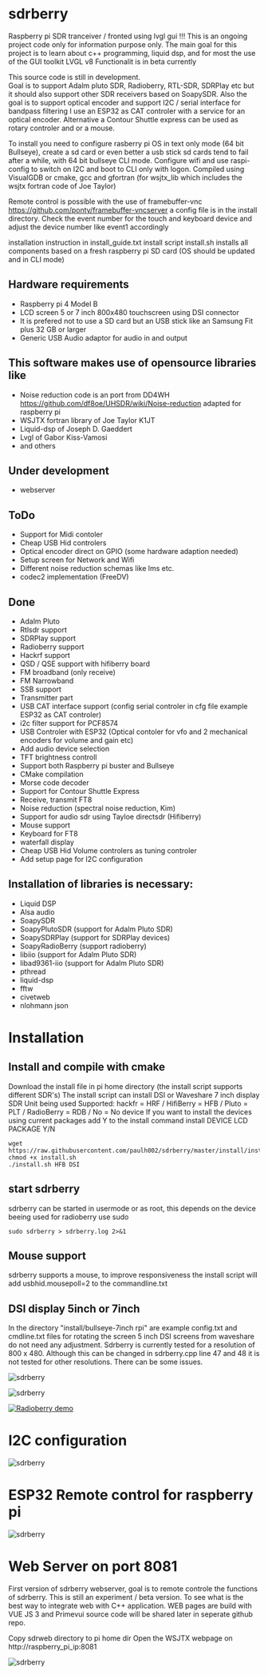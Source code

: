 # sdrberry
Raspberry pi SDR tranceiver / fronted using lvgl gui 
!!! This is an ongoing project code only for information purpose only. 
The main goal for this project is to learn about c++ programming, liquid dsp, and for most the use of the GUI toolkit LVGL v8
Functionalit is in beta currently

This source code is still in development.  
Goal is to support Adalm pluto SDR, Radioberry, RTL-SDR, SDRPlay etc but it should also support other SDR receivers based on SoapySDR.
Also the goal is to support optical encoder and support I2C / serial interface for bandpass filtering
I use an ESP32 as CAT controler with a service for an optical encoder.
Alternative a Contour Shuttle express can be used as rotary controler and or a mouse. 

To install you need to configure rasberry pi OS in text only mode (64 bit Bullseye), create a sd card or even better a usb stick sd cards tend to fail after a while,
with 64 bit bullseye CLI mode. Configure wifi and use raspi-config to switch on I2C and boot to CLI only with logon. 
Compiled using VisualGDB or cmake, gcc and gfortran (for wsjtx_lib which includes the wsjtx fortran code of Joe Taylor)

Remote control is possible with the use of framebuffer-vnc https://github.com/ponty/framebuffer-vncserver a config file is in the install directory.
Check the event number for the touch and keyboard device and adjust the device number like event1 accordingly

installation instruction in install_guide.txt
install script install.sh installs all components based on a fresh raspberry pi SD card (OS should be updated and in CLI mode)

## Hardware requirements
- Raspberry pi 4 Model B 
- LCD screen 5 or 7 inch 800x480 touchscreen using DSI connector
- It is prefered not to use a SD card but an USB stick like an Samsung Fit plus 32 GB or larger
- Generic USB Audio adaptor for audio in and output

## This software makes use of opensource libraries like
- Noise reduction code is an port from DD4WH https://github.com/df8oe/UHSDR/wiki/Noise-reduction  adapted for raspberry pi
- WSJTX fortran library of Joe Taylor K1JT
- Liquid-dsp of Joseph D. Gaeddert
- Lvgl of Gabor Kiss-Vamosi
- and others

## Under development
- webserver

## ToDo
- Support for Midi contoler
- Cheap USB Hid controlers
- Optical encoder direct on GPIO (some hardware adaption needed) 
- Setup screen for Network and Wifi
- Different noise reduction schemas like lms etc.
- codec2 implementation (FreeDV)

## Done
- Adalm Pluto
- Rtlsdr support
- SDRPlay support
- Radioberry support
- Hackrf support
- QSD / QSE support with hifiberry board
- FM broadband (only receive)
- FM Narrowband
- SSB support
- Transmitter part
- USB CAT interface support (config serial controler in cfg file example ESP32 as CAT controler)
- i2c filter support for PCF8574
- USB Controler with ESP32 (Optical contoler for vfo and 2 mechanical encoders for volume and gain etc)
- Add audio device selection
- TFT brightness controll
- Support both Raspberry pi buster and Bullseye
- CMake compilation
- Morse code decoder
- Support for Contour Shuttle Express
- Receive, transmit FT8
- Noise reduction (spectral noise reduction, Kim)
- Support for audio sdr using Tayloe directsdr (Hifiberry)
- Mouse support
- Keyboard for FT8
- waterfall display
- Cheap USB Hid Volume controlers as tuning controler
- Add setup page for I2C configuration

## Installation of libraries is necessary:
- Liquid DSP
- Alsa audio
- SoapySDR
- SoapyPlutoSDR (support for Adalm Pluto SDR)
- SoapySDRPlay (support for SDRPlay devices)
- SoapyRadioBerry (support radioberry)
- libiio (support for Adalm Pluto SDR)
- libad9361-iio (support for Adalm Pluto SDR)
- pthread
- liquid-dsp
- fftw
- civetweb
- nlohmann json

# Installation

## Install and compile with cmake
Download the install file in pi home directory (the install script supports different SDR's)
The install script can install DSI or Waveshare 7 inch display
SDR Unit being used Supported: hackfr = HRF / HifiBerry = HFB / Pluto = PLT / RadioBerry = RDB / No = No device
If you want to install the devices using current packages add Y to the install command
install DEVICE LCD PACKAGE Y/N
```
wget https://raw.githubusercontent.com/paulh002/sdrberry/master/install/install.sh
chmod +x install.sh
./install.sh HFB DSI
```

## start sdrberry  
sdrberry can be started in usermode or as root, this depends on the device beeing used for radioberry use sudo
```
sudo sdrberry > sdrberry.log 2>&1
```

## Mouse support
sdrberry supports a mouse, to improve responsiveness the install script will add usbhid.mousepoll=2 to the commandline.txt  


## DSI display 5inch or 7inch  
In the directory "install/bullseye-7inch rpi" are example config.txt and cmdline.txt files for rotating the screen
5 inch DSI screens from waveshare do not need any adjustment. Sdrberry is currently tested for a resolution of 800 x 480. 
Although this can be changed in sdrberry.cpp line 47 and 48 it is not tested for other resolutions. There can be some issues.

![sdrberry](https://github.com/paulh002/sdrberry/blob/0354b16771afa0fb7ccf55b9a41a7d6fa6422540/images/rb_tranceiver.jpg)

![sdrberry](https://github.com/paulh002/sdrberry/blob/0354b16771afa0fb7ccf55b9a41a7d6fa6422540/images/IMG_20220203_ft8.jpg)

[![Radioberry demo](https://i9.ytimg.com/vi_webp/ycU_IUmV8j4/mq1.webp?sqp=CMC2268G-oaymwEmCMACELQB8quKqQMa8AEB-AH-CYAC0AWKAgwIABABGBggSih_MA8=&rs=AOn4CLC4GjVI4ExJf2BNTO02C6DS9CYR2g)](https://youtu.be/ycU_IUmV8j4?si=ixo44dyJ-GQGvl-Y)

# I2C configuration
![sdrberry](https://github.com/paulh002/sdrberry/blob/0354b16771afa0fb7ccf55b9a41a7d6fa6422540/images/setup_it2c.jpg)

# ESP32 Remote control for raspberry pi
![sdrberry](https://github.com/paulh002/sdrberry/blob/master/IMG_20231015_131803.jpg)

# Web Server on port 8081
First version of sdrberry webserver, goal is to remote controle the functions of sdrberry.
This is still an experiment / beta version. To see what is the best way to integrate web with C++ application.
WEB pages are build with VUE JS 3 and Primevui source code will be shared later in seperate github repo.

Copy sdrweb directory to pi home dir 
Open the WSJTX webpage on http://raspberry_pi_ip:8081

![sdrberry](https://github.com/paulh002/sdrberry/blob/0354b16771afa0fb7ccf55b9a41a7d6fa6422540/images/sdrweb.png)
